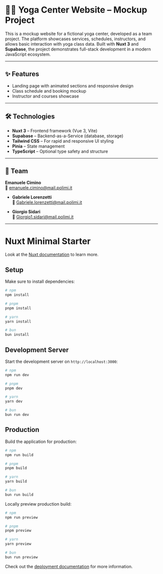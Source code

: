 # 🧘‍♀️ Yoga Center Website – Mockup Project

This is a mockup website for a fictional yoga center, developed as a team project. The platform showcases services, schedules, instructors, and allows basic interaction with yoga class data. Built with **Nuxt 3** and **Supabase**, the project demonstrates full-stack development in a modern JavaScript ecosystem.

---

## ✨ Features

- Landing page with animated sections and responsive design  
- Class schedule and booking mockup  
- Instructor and courses showcase  

---

## 🛠️ Technologies

- **Nuxt 3** – Frontend framework (Vue 3, Vite)  
- **Supabase** – Backend-as-a-Service (database, storage)  
- **Tailwind CSS** – For rapid and responsive UI styling  
- **Pinia** – State management  
- **TypeScript** – Optional type safety and structure

---

## 👥 Team

 **Emanuele Cimino**  
  📧 [emanuele.cimino@mail.polimi.it](mailto:emanuele.cimino@mail.polimi.it)

- **Gabriele Lorenzetti**  
  📧 [Gabriele.lorenzetti@mail.polimi.it](mailto:gabriele.lorenzetti@mail.polimi.it)

- **Giorgio Sidari**  
  📧 [Giorgio1.sidari@mail.polimi.it](mailto:giorgio1.sidari@mail.polimi.it)
---

# Nuxt Minimal Starter

Look at the [Nuxt documentation](https://nuxt.com/docs/getting-started/introduction) to learn more.

## Setup

Make sure to install dependencies:

```bash
# npm
npm install

# pnpm
pnpm install

# yarn
yarn install

# bun
bun install
```

## Development Server

Start the development server on `http://localhost:3000`:

```bash
# npm
npm run dev

# pnpm
pnpm dev

# yarn
yarn dev

# bun
bun run dev
```

## Production

Build the application for production:

```bash
# npm
npm run build

# pnpm
pnpm build

# yarn
yarn build

# bun
bun run build
```

Locally preview production build:

```bash
# npm
npm run preview

# pnpm
pnpm preview

# yarn
yarn preview

# bun
bun run preview
```

Check out the [deployment documentation](https://nuxt.com/docs/getting-started/deployment) for more information.
